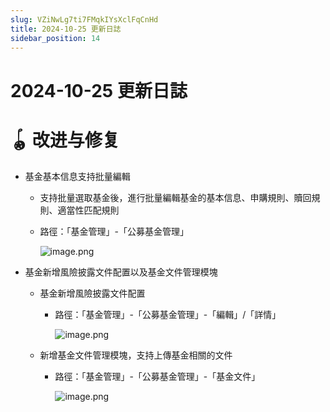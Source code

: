 ```yaml
---
slug: VZiNwLg7ti7FMqkIYsXclFqCnHd
title: 2024-10-25 更新日誌
sidebar_position: 14
---
```



# 2024-10-25 更新日誌


# 🪀 改进与修复

- 基金基本信息支持批量編輯
    - 支持批量選取基金後，進行批量編輯基金的基本信息、申購規則、贖回規則、適當性匹配規則
    - 路徑：「基金管理」-「公募基金管理」

        ![image.png](/assets/a2eb3f34b355fd2469f4c7b7959d0b86.png)

- 基金新增風險披露文件配置以及基金文件管理模塊
    - 基金新增風險披露文件配置
        - 路徑：「基金管理」-「公募基金管理」-「編輯」/「詳情」

            ![image.png](/assets/6a526142943f39c9b1215d9a6e111bfe.png)

    - 新增基金文件管理模塊，支持上傳基金相關的文件
        - 路徑：「基金管理」-「公募基金管理」-「基金文件」

            ![image.png](/assets/9cf33c087941f85e39f3077d5d4a0e50.png)

